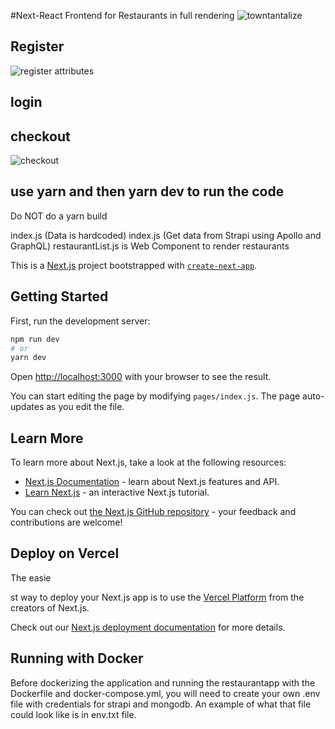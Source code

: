 
#Next-React Frontend for Restaurants
in full rendering
![towntantalize](https://github.com/aasmah/Aasia_Mahmood_NEXT/assets/35153854/095aca76-d380-447f-b348-be3ca3abcd0e)

## Register

![register attributes](https://github.com/aasmah/Aasia_Mahmood_NEXT/assets/35153854/e16d137e-313b-4159-a7bf-138ea6ab9d22)


## login




## checkout
![checkout](https://github.com/aasmah/Aasia_Mahmood_NEXT/assets/35153854/fea64a81-7e23-4b5a-96ba-771a5280fb8e)





## use yarn and then yarn dev to run the code

Do NOT do a yarn build

index.js (Data is hardcoded)
index.js (Get data from Strapi using Apollo and GraphQL)
restaurantList.js is Web Component to render restaurants

This is a [Next.js](https://nextjs.org/) project bootstrapped with [`create-next-app`](https://github.com/vercel/next.js/tree/canary/packages/create-next-app).

## Getting Started

First, run the development server:

```bash
npm run dev
# or
yarn dev
```

Open [http://localhost:3000](http://localhost:3000) with your browser to see the result.

You can start editing the page by modifying `pages/index.js`. The page auto-updates as you edit the file.

## Learn More

To learn more about Next.js, take a look at the following resources:

- [Next.js Documentation](https://nextjs.org/docs) - learn about Next.js features and API.
- [Learn Next.js](https://nextjs.org/learn) - an interactive Next.js tutorial.

You can check out [the Next.js GitHub repository](https://github.com/vercel/next.js/) - your feedback and contributions are welcome!

## Deploy on Vercel

The easie

st way to deploy your Next.js app is to use the [Vercel Platform](https://vercel.com/import?utm_medium=default-template&filter=next.js&utm_source=create-next-app&utm_campaign=create-next-app-readme) from the creators of Next.js.

Check out our [Next.js deployment documentation](https://nextjs.org/docs/deployment) for more details.

## Running with Docker

Before dockerizing the application and running the restaurantapp with the Dockerfile and docker-compose.yml, you will need to create your own .env file with credentials for strapi and mongodb. An example of what that file could look like is in env.txt file.

